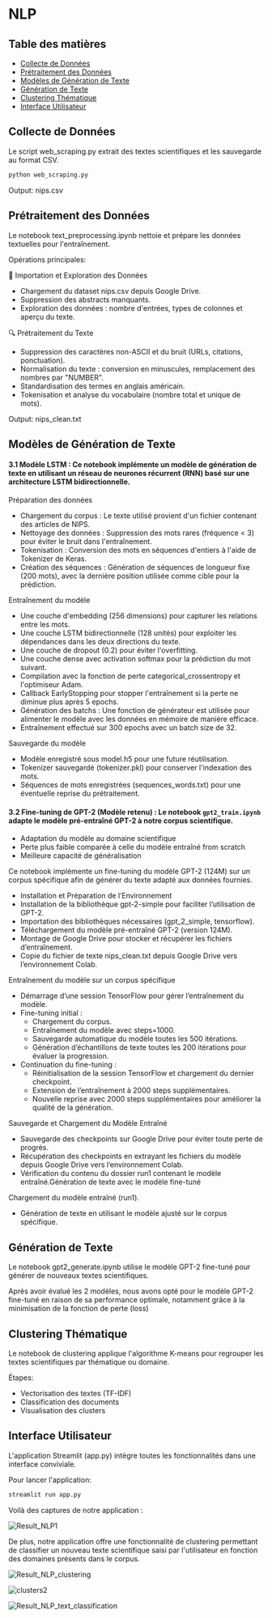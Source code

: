 # NLP
## Table des matières
- [Collecte de Données](#collecte_de_données)
- [Prétraitement des Données](#prétraitement_des_données)
- [Modèles de Génération de Texte](#modèles_de_génération_de_texte)
- [Génération de Texte](#génération_de_texte)
- [Clustering Thématique](#clustering_thématique)
- [Interface Utilisateur](#interface_utilisateur)

## Collecte de Données
Le script web_scraping.py extrait des textes scientifiques et les sauvegarde au format CSV.
```bash
python web_scraping.py
```
Output: nips.csv
## Prétraitement des Données
Le notebook text_preprocessing.ipynb nettoie et prépare les données textuelles pour l'entraînement.

Opérations principales:

 📂 Importation et Exploration des Données
  
   - Chargement du dataset nips.csv depuis Google Drive.
   - Suppression des abstracts manquants.
   - Exploration des données : nombre d'entrées, types de colonnes et aperçu du texte.
  
 🔍 Prétraitement du Texte

   - Suppression des caractères non-ASCII et du bruit (URLs, citations, ponctuation).
   - Normalisation du texte : conversion en minuscules, remplacement des nombres par "NUMBER".
   - Standardisation des termes en anglais américain.
   - Tokenisation et analyse du vocabulaire (nombre total et unique de mots).

Output: nips_clean.txt


## Modèles de Génération de Texte
#### 3.1 Modèle LSTM :   Ce notebook implémente un modèle de génération de texte en utilisant un réseau de neurones récurrent (RNN) basé sur une architecture LSTM bidirectionnelle.

 Préparation des données
 - Chargement du corpus : Le texte utilisé provient d'un fichier contenant des articles de NIPS.
 - Nettoyage des données : Suppression des mots rares (fréquence < 3) pour éviter le bruit dans l'entraînement.
 - Tokenisation : Conversion des mots en séquences d'entiers à l'aide de Tokenizer de Keras.
 - Création des séquences : Génération de séquences de longueur fixe (200 mots), avec la dernière position utilisée comme cible pour la prédiction.

 Entraînement du modèle
  - Une couche d'embedding (256 dimensions) pour capturer les relations entre les mots.
  - Une couche LSTM bidirectionnelle (128 unités) pour exploiter les dépendances dans les deux directions du texte.
  - Une couche de dropout (0.2) pour éviter l'overfitting.
  - Une couche dense avec activation softmax pour la prédiction du mot suivant.
  - Compilation avec la fonction de perte categorical_crossentropy et l'optimiseur Adam.
  - Callback EarlyStopping pour stopper l'entraînement si la perte ne diminue plus après 5 epochs.
  - Génération des batchs : Une fonction de générateur est utilisée pour alimenter le modèle avec les données en mémoire de manière efficace.
  - Entraînement effectué sur 300 epochs avec un batch size de 32.
 
 Sauvegarde du modèle
  - Modèle enregistré sous model.h5 pour une future réutilisation.
  - Tokenizer sauvegardé (tokenizer.pkl) pour conserver l'indexation des mots.
  - Séquences de mots enregistrées (sequences_words.txt) pour une éventuelle reprise du prétraitement.

#### 3.2 Fine-tuning de GPT-2 (Modèle retenu) : Le notebook `gpt2_train.ipynb` adapte le modèle pré-entraîné GPT-2 à notre corpus scientifique.

   - Adaptation du modèle au domaine scientifique  
   - Perte plus faible comparée à celle du modèle entraîné from scratch  
   - Meilleure capacité de généralisation  

Ce notebook implémente un fine-tuning du modèle GPT-2 (124M) sur un corpus spécifique afin de générer du texte adapté aux données fournies.

  - Installation et Préparation de l’Environnement
  - Installation de la bibliothèque gpt-2-simple pour faciliter l’utilisation de GPT-2.
  - Importation des bibliothèques nécessaires (gpt_2_simple, tensorflow).
  - Téléchargement du modèle pré-entraîné GPT-2 (version 124M).
  - Montage de Google Drive pour stocker et récupérer les fichiers d’entraînement.
  - Copie du fichier de texte nips_clean.txt depuis Google Drive vers l’environnement Colab.

Entraînement du modèle sur un corpus spécifique
  - Démarrage d’une session TensorFlow pour gérer l’entraînement du modèle.
  - Fine-tuning initial :
    - Chargement du corpus.
    - Entraînement du modèle avec steps=1000.
    - Sauvegarde automatique du modèle toutes les 500 itérations.
    - Génération d’échantillons de texte toutes les 200 itérations pour évaluer la progression.
  - Continuation du fine-tuning :
    - Réinitialisation de la session TensorFlow et chargement du dernier checkpoint.
    - Extension de l’entraînement à 2000 steps supplémentaires.
    - Nouvelle reprise avec 2000 steps supplémentaires pour améliorer la qualité de la génération.

Sauvegarde et Chargement du Modèle Entraîné
 - Sauvegarde des checkpoints sur Google Drive pour éviter toute perte de progrès.
 - Récupération des checkpoints en extrayant les fichiers du modèle depuis Google Drive vers l’environnement Colab.
 - Vérification du contenu du dossier run1 contenant le modèle entraîné.Génération de texte avec le modèle fine-tuné

Chargement du modèle entraîné (run1).
 - Génération de texte en utilisant le modèle ajusté sur le corpus spécifique.
## Génération de Texte
Le notebook gpt2_generate.ipynb utilise le modèle GPT-2 fine-tuné pour générer de nouveaux textes scientifiques.

Après avoir évalué les 2 modèles, nous avons opté pour le modèle GPT-2 fine-tuné en raison de sa performance optimale, notamment grâce à la minimisation de la fonction de perte (loss)
## Clustering Thématique
Le notebook de clustering applique l'algorithme K-means pour regrouper les textes scientifiques par thématique ou domaine.

Étapes:

  - Vectorisation des textes (TF-IDF)
  - Classification des documents
  - Visualisation des clusters

## Interface Utilisateur
L'application Streamlit (app.py) intègre toutes les fonctionnalités dans une interface conviviale.

Pour lancer l'application:

```bash
streamlit run app.py
```

Voilà des captures de notre application : 

![Result_NLP1](https://github.com/user-attachments/assets/0dfcd9a7-56b7-4f73-ad44-b737988b00ab)

De plus, notre application offre une fonctionnalité de clustering permettant de classifier un nouveau texte scientifique saisi par l'utilisateur en fonction des domaines présents dans le corpus.

![Result_NLP_clustering](https://github.com/user-attachments/assets/11d9b57d-1a58-4340-8565-a145b60fc893)

![clusters2](https://github.com/user-attachments/assets/46781854-7507-4cd8-bacd-e0852b24f907)


![Result_NLP_text_classification](https://github.com/user-attachments/assets/69568da8-4e81-4635-aee3-18b7d4aa9a60)
